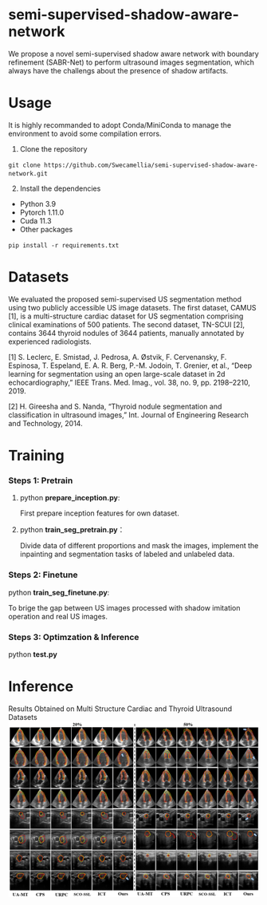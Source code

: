 # semi-supervised-shadow-aware-network
We propose a novel semi-supervised shadow aware network with boundary refinement (SABR-Net) to perform ultrasound images segmentation, which always have the challengs about the presence of shadow artifacts.
# Usage
It is highly recommanded to adopt Conda/MiniConda to manage the environment to avoid some compilation errors.
1. Clone the repository

 `git clone https://github.com/Swecamellia/semi-supervised-shadow-aware-network.git`

2. Install the dependencies
 * Python 3.9
 * Pytorch 1.11.0
 * Cuda 11.3
 * Other packages

`pip install -r requirements.txt`

# Datasets
 We evaluated the proposed semi-supervised US segmentation method using two publicly accessible US image datasets. The first dataset, CAMUS [1], is a multi-structure
cardiac dataset for US segmentation comprising clinical examinations of 500 patients. The second dataset, TN-SCUI [2], contains 3644 thyroid nodules of 3644 patients,
manually annotated by experienced radiologists. 

[1] S. Leclerc, E. Smistad, J. Pedrosa, A. Østvik, F. Cervenansky, F. Espinosa, T. Espeland, E. A. R. Berg, P.-M. Jodoin, T. Grenier, et al., “Deep learning for segmentation using an open large-scale dataset in 2d echocardiography,” IEEE Trans. Med. Imag., vol. 38, no. 9, pp. 2198–2210, 2019.

[2] H. Gireesha and S. Nanda, “Thyroid nodule segmentation and classification in ultrasound images,” Int. Journal of Engineering Research and Technology, 2014.

# Training 
  ### Steps 1: Pretrain
1. python **prepare_inception.py**:

   First prepare inception features for own dataset.
2. python **train_seg_pretrain.py**：
   
   Divide data of different proportions and mask the images, implement the inpainting and segmentation tasks of labeled and unlabeled data.

  ### Steps 2: Finetune

   python **train_seg_finetune.py**:

   To brige the gap between US images processed with shadow imitation operation and real US images.

  ### Steps 3: Optimzation & Inference
   python **test.py**

 # Inference
  Results Obtained on Multi Structure Cardiac and Thyroid Ultrasound Datasets
  ![picture](https://github.com/Swecamellia/semi-supervised-shadow-aware-network/blob/master/figs/result2.png)
  
  
     


